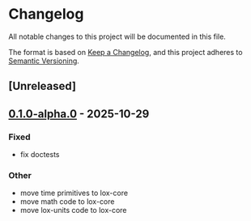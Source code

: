 # Changelog

All notable changes to this project will be documented in this file.

The format is based on [Keep a Changelog](https://keepachangelog.com/en/1.0.0/),
and this project adheres to [Semantic Versioning](https://semver.org/spec/v2.0.0.html).

## [Unreleased]

## [0.1.0-alpha.0](https://github.com/lox-space/lox/releases/tag/lox-core-v0.1.0-alpha.0) - 2025-10-29

### Fixed

- fix doctests

### Other

- move time primitives to lox-core
- move math code to lox-core
- move lox-units code to lox-core
